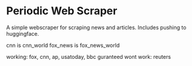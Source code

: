 # Periodic Web Scraper

A simple webscraper for scraping news and articles. Includes pushing to huggingface.

cnn is cnn_world
fox_news is fox_news_world

working: fox, cnn, ap, usatoday, bbc
guranteed wont work: reuters